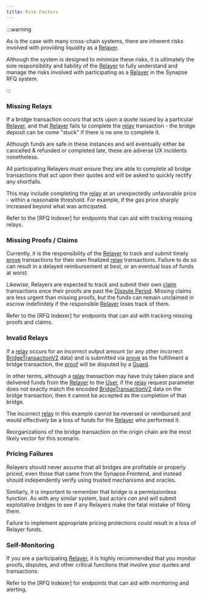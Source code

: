 ```yaml
---
title: Risk Factors
---
```


<!-- Reference Links -->
[relay]: https://vercel-rfq-docs.vercel.app/contracts/interfaces/IFastBridgeV2.sol/interface.IFastBridgeV2.html#relay
[prove]: https://vercel-rfq-docs.vercel.app/contracts/interfaces/IFastBridgeV2.sol/interface.IFastBridgeV2.html#prove
[dispute]: https://vercel-rfq-docs.vercel.app/contracts/interfaces/IFastBridge.sol/interface.IFastBridge.html#dispute
[claim]: https://vercel-rfq-docs.vercel.app/contracts/interfaces/IFastBridgeV2.sol/interface.IFastBridgeV2.html#claim
[cancel]: https://vercel-rfq-docs.vercel.app/contracts/interfaces/IFastBridgeV2.sol/interface.IFastBridgeV2.html#cancel
[proof]: https://vercel-rfq-docs.vercel.app/contracts/interfaces/IFastBridgeV2.sol/interface.IFastBridgeV2.html#bridgetxdetails
[BridgeRequested]: https://vercel-rfq-docs.vercel.app/contracts/interfaces/IFastBridge.sol/interface.IFastBridge.html#bridgerequested
[BridgeTransactionV2]: https://vercel-rfq-docs.vercel.app/contracts/interfaces/IFastBridgeV2.sol/interface.IFastBridgeV2.html#bridgetransactionv2
[BridgeRelayed]: https://vercel-rfq-docs.vercel.app/contracts/interfaces/IFastBridge.sol/interface.IFastBridge.html#bridgerelayed
[BridgeProofProvided]: https://vercel-rfq-docs.vercel.app/contracts/interfaces/IFastBridge.sol/interface.IFastBridge.html#bridgeproofprovided
[Cancel Delay]: https://vercel-rfq-docs.vercel.app/contracts/FastBridgeV2.sol/contract.FastBridgeV2.html#refund_delay

[Quoter API]: /docs/RFQ/Quoting/Quoter%20API/
[Dispute Period]: /docs/RFQ/Security/#dispute-period
[Quoting]: /docs/RFQ/Quoting
[Bridging]: /docs/RFQ/Bridging
[Relaying]: /docs/RFQ/Relaying
[Proving]: /docs/RFQ/Proving
[Claiming]: /docs/RFQ/Claiming
[Canceling]: /docs/RFQ/Canceling
[Security]: /docs/RFQ/Security

[User]: /docs/RFQ/#entities
[Quoter]: /docs/RFQ/#entities
[Prover]: /docs/RFQ/#entities
[Relayer]: /docs/RFQ/#entities
[Guard]: /docs/RFQ/#entities
[Canceler]: /docs/RFQ/#entities


:::warning

As is the case with many cross-chain systems, there are inherent risks involved with providing liquidity as a [Relayer].

Although the system is designed to minimize these risks, it is ultimately the sole responsibility and liability of the [Relayer] to fully understand and manage the risks involved with participating as a [Relayer] in the Synapse RFQ system.

:::

### Missing Relays

If a bridge transaction occurs that acts upon a quote issued by a particular [Relayer], and that [Relayer] fails to complete the [relay] transaction - the bridge deposit can be come "stuck" if there is no one to complete it.

Although funds are safe in these instances and will eventually either be cancelled & refunded or completed late, these are adverse UX incidents nonetheless.

All participating Relayers must ensure they are able to complete all bridge transactions that act upon their quotes and will be asked to quickly rectify any shortfalls.

This may include completing the [relay] at an unexpectedly unfavorable price - within a reasonable threshold. For example, if the gas price sharply increased beyond what was anticipated.

Refer to the [RFQ Indexer] for endpoints that can aid with tracking missing relays.

### Missing Proofs / Claims

Currently, it is the responsibility of the [Relayer] to track and submit timely [prove] transactions for their own finalized [relay] transactions.
Failure to do so can result in a delayed reimbursement at best, or an eventual loss of funds at worst.

Likewise, Relayers are expected to track and submit their own [claim] transactions once their proofs are past the [Dispute Period].
Missing claims are less urgent than missing proofs, but the funds can remain unclaimed in escrow indefinitely if the responsible [Relayer] loses track of them.

Refer to the [RFQ Indexer] for endpoints that can aid with tracking missing proofs and claims.

### Invalid Relays

If a [relay] occurs for an incorrect output amount (or any other incorrect [BridgeTransactionV2] data) and is submitted via [prove] as the fulfillment a bridge transaction, the [proof] will be disputed by a [Guard].

In other terms, although a [relay] transaction may have truly taken place and delivered funds from the [Relayer] to the [User], if the [relay] request parameter does not exactly match the encoded [BridgeTransactionV2] data on the bridge transaction, then it cannot be accepted as the completion of that bridge.

The incorrect [relay] in this example cannot be reversed or reimbursed and would effectively be a loss of funds for the [Relayer] who performed it.

Reorganizations of the bridge transaction on the origin chain are the most likely vector for this scenario.

### Pricing Failures

Relayers should never assume that all bridges are profitable or properly priced, even those that came from the Synapse Frontend, and instead should independently verify using trusted mechanisms and oracles.

Similarly, it is important to remember that bridge is a permissionless function. As with any similar system, bad actors *can* and *will* submit exploitative bridges to see if any Relayers make the fatal mistake of filling them.

Failure to implement appropriate pricing protections could result in a loss of Relayer funds.

### Self-Monitoring

If you are a participating [Relayer], it is highly recommended that you monitor proofs, disputes, and other critical functions that involve your quotes and transactions.

Refer to the [RFQ Indexer] for endpoints that can aid with monitoring and alerting.

